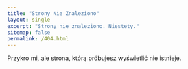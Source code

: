 ```yaml
---
title: "Strony Nie Znaleziono"
layout: single
excerpt: "Strony nie znaleziono. Niestety."
sitemap: false
permalink: /404.html
---
```


Przykro mi, ale strona, którą próbujesz wyświetlić nie istnieje.